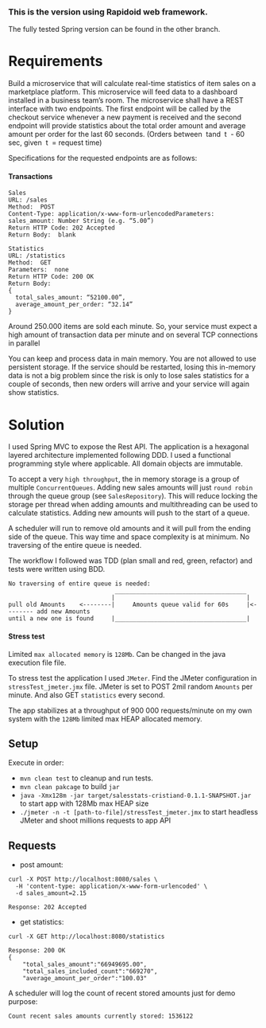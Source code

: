 ### This is the version using Rapidoid web framework. 
The fully tested Spring version can be found in the other branch.

# Requirements

Build a microservice that will calculate real-time statistics of item sales on a marketplace platform. This microservice will feed data to a dashboard installed in a business team’s room.
The microservice shall have a REST interface with two endpoints. The first endpoint will be called by the checkout service whenever a new payment is received and the second endpoint will provide statistics about the total order amount and average amount per order for the last 60 seconds. (Orders between ​ t ​ and ​ t ​ - 60 sec, given ​ t ​ = request time)

Specifications for the requested endpoints are as follows:

#### Transactions

```
Sales
URL:​ /sales
Method: ​ POST
Content-Type:​ application/x-www-form-urlencodedParameters:
sales_amount: Number String (e.g. “5.00”)
Return HTTP Code:​ 202 Accepted
Return Body: ​ blank
```
```
Statistics
URL:​ /statistics
Method: ​ GET
Parameters: ​ none
Return HTTP Code:​ 200 OK
Return Body:
{
  total_sales_amount: “52100.00”,
  average_amount_per_order: “32.14”
}
```

Around 250.000 items are sold each minute. So, your service must expect a high amount of transaction data per minute and on several TCP connections in parallel

You can keep and process data in main memory. You are not allowed to use persistent storage. If the service should be restarted, losing this in-memory data is not a big problem since the risk is only to lose sales statistics for a couple of seconds, then new orders will arrive and your service will again show statistics.

# Solution

I used Spring MVC to expose the Rest API. The application is a hexagonal layered architecture implemented following DDD. I used a functional programming style where applicable. All domain objects are immutable.

To accept a very `high throughput`, the in memory storage is a group of multiple `ConcurrentQueues`. Adding new sales amounts will just `round robin` through the queue group (see `SalesRepository`). This will reduce locking the storage per thread when adding amounts and multithreading can be used to calculate statistics.
Adding new amounts will push to the start of a queue. 

A scheduler will run to remove old amounts and it will pull from the ending side of the queue. This way time and space complexity is at minimum. No traversing of the entire queue is needed.    

The workflow I followed was TDD (plan small and red, green, refactor) and tests were written using BDD. 


```
No traversing of entire queue is needed:
                              _____________________________________
                             |                                     |
pull old Amounts    <--------|     Amounts queue valid for 60s     |<-------- add new Amounts
until a new one is found     |_____________________________________|
```



#### Stress test

Limited `max allocated memory` is `128Mb`. Can be changed in the java execution file file.

To stress test the application I used `JMeter`. Find the JMeter configuration in `stressTest_jmeter.jmx` file. JMeter is set to POST 2mil random `Amounts` per minute. And also GET `statistics` every second.  

The app stabilizes at a throughput of 900 000 requests/minute on my own system with the `128Mb` limited max HEAP allocated memory.



## Setup

Execute in order:
- `mvn clean test` to cleanup and run tests. 
- `mvn clean pakcage` to build `jar` 
- `java -Xmx128m -jar target/salesstats-cristiand-0.1.1-SNAPSHOT.jar` to start app with 128Mb max HEAP size
- `./jmeter -n -t [path-to-file]/stressTest_jmeter.jmx` to start headless JMeter and shoot millions requests to app API 


## Requests

- post amount:

```
curl -X POST http://localhost:8080/sales \
  -H 'content-type: application/x-www-form-urlencoded' \
  -d sales_amount=2.15
  
Response: 202 Accepted  
```

- get statistics:

```
curl -X GET http://localhost:8080/statistics

Response: 200 OK
{
    "total_sales_amount":"66949695.00",
    "total_sales_included_count":"669270",
    "average_amount_per_order":"100.03"
```

A scheduler will log the count of recent stored amounts just for demo purpose:

```
Count recent sales amounts currently stored: 1536122
```
